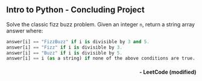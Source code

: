 
## Intro to Python - Concluding Project

Solve the classic fizz buzz problem. Given an integer `n`, return a string array answer where:

```python
answer[i] == "FizzBuzz" if i is divisible by 3 and 5.
answer[i] == "Fizz" if i is divisible by 3.
answer[i] == "Buzz" if i is divisible by 5.
answer[i] == i (as a string) if none of the above conditions are true.
```

<div style='text-align: right;'><h4>- LeetCode (modified)</h4></div>
